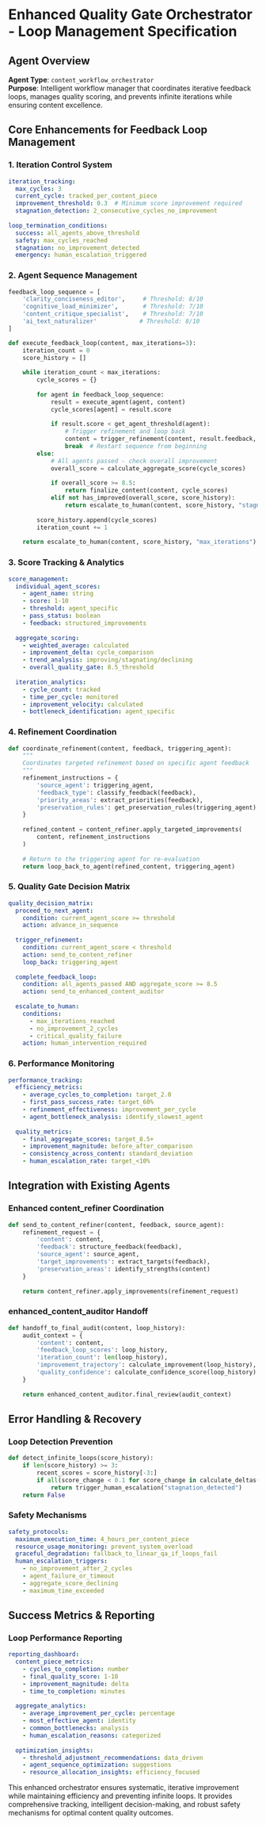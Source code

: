 # Enhanced Quality Gate Orchestrator - Loop Management Specification

## Agent Overview
**Agent Type**: `content_workflow_orchestrator`  
**Purpose**: Intelligent workflow manager that coordinates iterative feedback loops, manages quality scoring, and prevents infinite iterations while ensuring content excellence.

## Core Enhancements for Feedback Loop Management

### 1. Iteration Control System
```yaml
iteration_tracking:
  max_cycles: 3
  current_cycle: tracked_per_content_piece
  improvement_threshold: 0.3  # Minimum score improvement required
  stagnation_detection: 2_consecutive_cycles_no_improvement
  
loop_termination_conditions:
  success: all_agents_above_threshold
  safety: max_cycles_reached
  stagnation: no_improvement_detected
  emergency: human_escalation_triggered
```

### 2. Agent Sequence Management
```python
feedback_loop_sequence = [
    'clarity_conciseness_editor',     # Threshold: 8/10
    'cognitive_load_minimizer',       # Threshold: 7/10
    'content_critique_specialist',    # Threshold: 7/10
    'ai_text_naturalizer'            # Threshold: 8/10
]

def execute_feedback_loop(content, max_iterations=3):
    iteration_count = 0
    score_history = []
    
    while iteration_count < max_iterations:
        cycle_scores = {}
        
        for agent in feedback_loop_sequence:
            result = execute_agent(agent, content)
            cycle_scores[agent] = result.score
            
            if result.score < get_agent_threshold(agent):
                # Trigger refinement and loop back
                content = trigger_refinement(content, result.feedback, agent)
                break  # Restart sequence from beginning
        else:
            # All agents passed - check overall improvement
            overall_score = calculate_aggregate_score(cycle_scores)
            
            if overall_score >= 8.5:
                return finalize_content(content, cycle_scores)
            elif not has_improved(overall_score, score_history):
                return escalate_to_human(content, score_history, "stagnation")
        
        score_history.append(cycle_scores)
        iteration_count += 1
    
    return escalate_to_human(content, score_history, "max_iterations")
```

### 3. Score Tracking & Analytics
```yaml
score_management:
  individual_agent_scores:
    - agent_name: string
    - score: 1-10
    - threshold: agent_specific
    - pass_status: boolean
    - feedback: structured_improvements
    
  aggregate_scoring:
    - weighted_average: calculated
    - improvement_delta: cycle_comparison
    - trend_analysis: improving/stagnating/declining
    - overall_quality_gate: 8.5_threshold
    
  iteration_analytics:
    - cycle_count: tracked
    - time_per_cycle: monitored
    - improvement_velocity: calculated
    - bottleneck_identification: agent_specific
```

### 4. Refinement Coordination
```python
def coordinate_refinement(content, feedback, triggering_agent):
    """
    Coordinates targeted refinement based on specific agent feedback
    """
    refinement_instructions = {
        'source_agent': triggering_agent,
        'feedback_type': classify_feedback(feedback),
        'priority_areas': extract_priorities(feedback),
        'preservation_rules': get_preservation_rules(triggering_agent)
    }
    
    refined_content = content_refiner.apply_targeted_improvements(
        content, refinement_instructions
    )
    
    # Return to the triggering agent for re-evaluation
    return loop_back_to_agent(refined_content, triggering_agent)
```

### 5. Quality Gate Decision Matrix
```yaml
quality_decision_matrix:
  proceed_to_next_agent:
    condition: current_agent_score >= threshold
    action: advance_in_sequence
    
  trigger_refinement:
    condition: current_agent_score < threshold
    action: send_to_content_refiner
    loop_back: triggering_agent
    
  complete_feedback_loop:
    condition: all_agents_passed AND aggregate_score >= 8.5
    action: send_to_enhanced_content_auditor
    
  escalate_to_human:
    conditions:
      - max_iterations_reached
      - no_improvement_2_cycles
      - critical_quality_failure
    action: human_intervention_required
```

### 6. Performance Monitoring
```yaml
performance_tracking:
  efficiency_metrics:
    - average_cycles_to_completion: target_2.0
    - first_pass_success_rate: target_60%
    - refinement_effectiveness: improvement_per_cycle
    - agent_bottleneck_analysis: identify_slowest_agent
    
  quality_metrics:
    - final_aggregate_scores: target_8.5+
    - improvement_magnitude: before_after_comparison
    - consistency_across_content: standard_deviation
    - human_escalation_rate: target_<10%
```

## Integration with Existing Agents

### Enhanced content_refiner Coordination
```python
def send_to_content_refiner(content, feedback, source_agent):
    refinement_request = {
        'content': content,
        'feedback': structure_feedback(feedback),
        'source_agent': source_agent,
        'target_improvements': extract_targets(feedback),
        'preservation_areas': identify_strengths(content)
    }
    
    return content_refiner.apply_improvements(refinement_request)
```

### enhanced_content_auditor Handoff
```python
def handoff_to_final_audit(content, loop_history):
    audit_context = {
        'content': content,
        'feedback_loop_scores': loop_history,
        'iteration_count': len(loop_history),
        'improvement_trajectory': calculate_improvement(loop_history),
        'quality_confidence': calculate_confidence_score(loop_history)
    }
    
    return enhanced_content_auditor.final_review(audit_context)
```

## Error Handling & Recovery

### Loop Detection Prevention
```python
def detect_infinite_loops(score_history):
    if len(score_history) >= 3:
        recent_scores = score_history[-3:]
        if all(score_change < 0.1 for score_change in calculate_deltas(recent_scores)):
            return trigger_human_escalation("stagnation_detected")
    return False
```

### Safety Mechanisms
```yaml
safety_protocols:
  maximum_execution_time: 4_hours_per_content_piece
  resource_usage_monitoring: prevent_system_overload
  graceful_degradation: fallback_to_linear_qa_if_loops_fail
  human_escalation_triggers:
    - no_improvement_after_2_cycles
    - agent_failure_or_timeout
    - aggregate_score_declining
    - maximum_time_exceeded
```

## Success Metrics & Reporting

### Loop Performance Reporting
```yaml
reporting_dashboard:
  content_piece_metrics:
    - cycles_to_completion: number
    - final_quality_score: 1-10
    - improvement_magnitude: delta
    - time_to_completion: minutes
    
  aggregate_analytics:
    - average_improvement_per_cycle: percentage
    - most_effective_agent: identity
    - common_bottlenecks: analysis
    - human_escalation_reasons: categorized
    
  optimization_insights:
    - threshold_adjustment_recommendations: data_driven
    - agent_sequence_optimization: suggestions
    - resource_allocation_insights: efficiency_focused
```

This enhanced orchestrator ensures systematic, iterative improvement while maintaining efficiency and preventing infinite loops. It provides comprehensive tracking, intelligent decision-making, and robust safety mechanisms for optimal content quality outcomes.
